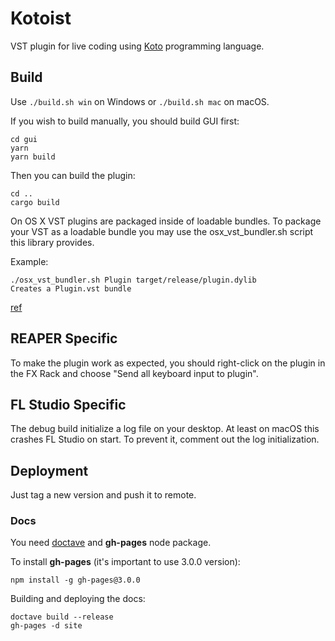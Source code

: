 Kotoist
=======

VST plugin for live coding using [Koto](https://github.com/koto-lang/koto)
programming language.




## Build

Use `./build.sh win` on Windows or `./build.sh mac` on macOS.

If you wish to build manually, you should build GUI first:

```
cd gui
yarn
yarn build
```

Then you can build the plugin:

```
cd ..
cargo build
```

On OS X VST plugins are packaged inside of loadable bundles. To package your VST
as a loadable bundle you may use the osx_vst_bundler.sh script this library
provides. 

Example: 

```
./osx_vst_bundler.sh Plugin target/release/plugin.dylib
Creates a Plugin.vst bundle
```

[ref](https://github.com/RustAudio/vst-rs#packaging-on-os-x)




## REAPER Specific

To make the plugin work as expected, you should right-click on the plugin in the
FX Rack and choose "Send all keyboard input to plugin".




## FL Studio Specific

The debug build initialize a log file on your desktop. At least on macOS this
crashes FL Studio on start. To prevent it, comment out the log initialization.




## Deployment

Just tag a new version and push it to remote.


### Docs

You need [doctave](https://github.com/Doctave/doctave) and **gh-pages** node
package.

To install **gh-pages** (it's important to use 3.0.0 version):

```
npm install -g gh-pages@3.0.0
```

Building and deploying the docs:

```
doctave build --release
gh-pages -d site
```
